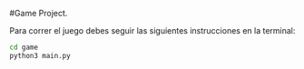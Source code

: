 #Game Project.


Para correr el juego debes seguir las siguientes instrucciones en la terminal:

```sh
cd game
python3 main.py
```
